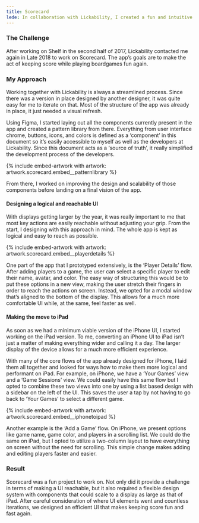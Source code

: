 ```yaml
---
title: Scorecard
lede: In collaboration with Lickability, I created a fun and intuitive way to keep score while playing games with friends & family.
---
```

### The Challenge
After working on Shelf in the second half of 2017, Lickability contacted me again in Late 2018 to work on Scorecard. The app’s goals are to make the act of keeping score while playing boardgames fun again.

### My Approach
Working together with Lickability is always a streamlined process. Since there was a version in place designed by another designer, it was quite easy for me to iterate on that. Most of the structure of the app was already in place, it just needed a visual refresh.

Using Figma, I started laying out all the components currently present in the app and created a pattern library from there. Everything from user interface chrome, buttons, icons, and colors is defined as a ‘component’ in this document so it’s easily accessible to myself as well as the developers at Lickability. Since this document acts as a ‘source of truth’, it really simplified the development process of the developers.

{% include embed-artwork with artwork: artwork.scorecard.embed__patternlibrary %}

From there, I worked on improving the design and scalability of those components before landing on a final vision of the app.

#### Designing a logical and reachable UI
With displays getting larger by the year, it was really important to me that most key actions are easily reachable without adjusting your grip. From the start, I designing with this approach in mind. The whole app is kept as logical and easy to reach as possible.

{% include embed-artwork with artwork: artwork.scorecard.embed__playerdetails %}

One part of the app that I prototyped extensively, is the ‘Player Details’ flow. After adding players to a game, the user can select a specific player to edit their name, avatar, and color. The easy way of structuring this would be to put these options in a new view, making the user stretch their fingers in order to reach the actions on screen. Instead, we opted for a modal window that’s aligned to the bottom of the display. This allows for a much more comfortable UI while, at the same, feel faster as well.

#### Making the move to iPad
As soon as we had a minimum viable version of the iPhone UI, I started working on the iPad version. To me, converting an iPhone UI to iPad isn’t just a matter of making everything wider and calling it a day. The larger display of the device allows for a much more efficient experience.

With many of the core flows of the app already designed for iPhone, I laid them all together and looked for ways how to make them more logical and performant on iPad. For example, on iPhone, we have a ‘Your Games’ view and a ‘Game Sessions’ view. We could easily have this same flow but I opted to combine these two views into one by using a list based design with a sidebar on the left of the UI. This saves the user a tap by not having to go back to ‘Your Games’ to select a different game.

{% include embed-artwork with artwork: artwork.scorecard.embed__iphonetoipad %}

Another example is the ‘Add a Game’ flow. On iPhone, we present options like game name, game color, and players in a scrolling list. We could do the same on iPad, but I opted to utilize a two-column layout to have everything on screen without the need for scrolling. This simple change makes adding and editing players faster and easier.

### Result
Scorecard was a fun project to work on. Not only did it provide a challenge in terms of making a UI reachable, but it also required a flexible design system with components that could scale to a display as large as that of iPad. After careful consideration of where UI elements went and countless iterations, we designed an efficient UI that makes keeping score fun and fast again.